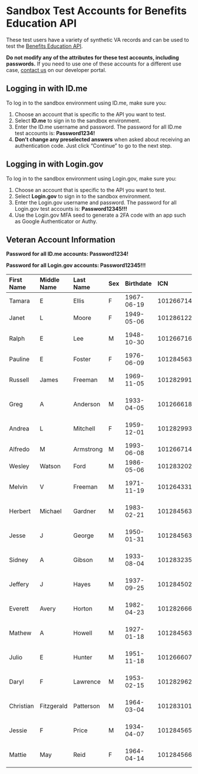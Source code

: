 # Sandbox Test Accounts for Benefits Education API

These test users have a variety of synthetic VA records and can be used to test the [Benefits Education API](https://github.com/department-of-veterans-affairs/lighthouse-benefits-education).

**Do not modify any of the attributes for these test accounts, including passwords.** If you need to use one of these accounts for a different use case, [contact us](https://developer.va.gov/support/contact-us) on our developer portal.

## Logging in with ID.me

To log in to the sandbox environment using ID.me, make sure you:

1. Choose an account that is specific to the API you want to test.
2. Select **ID.me** to sign in to the sandbox environment.
3. Enter the ID.me username and password. The password for all ID.me test accounts is: **Password1234!**
4. **Don’t change any preselected answers** when asked about receiving an authentication code. Just click “Continue” to go to the next step.

## Logging in with Login.gov

To log in to the sandbox environment using Login.gov, make sure you:

1. Choose an account that is specific to the API you want to test.
2. Select **Login.gov** to sign in to the sandbox environment.
3. Enter the Login.gov username and password. The password for all Login.gov test accounts is: **Password12345!!!**
4. Use the Login.gov MFA seed to generate a 2FA code with an app such as Google Authenticator or Authy.

## Veteran Account Information

**Password for all ID.me accounts: Password1234!**

**Password for all Login.gov accounts: Password12345!!!**

| First Name | Middle Name | Last Name | Sex | Birthdate  | ICN               | Enrollment Status        | ID.me Username                 | Login.gov Username          | Login.gov MFA Seed                                                                                                                                                                                              |
|:-----------|:------------|:----------|:----|:-----------|:------------------|:-------------------------|:-------------------------------|:----------------------------|:----------------------------------------------------------------------------------------------------------------------------------------------------------------------------------------------------------------|
| Tamara     | E           | Ellis     | F   | 1967-06-19 | 1012667145V762142 | Approved                 | va.api.user+idme.001@gmail.com | va.api.user+001@gmail.com   | [LKI7FZ7ZEVRLGQRW](https://chart.googleapis.com/chart?chs=200x200&chld=M%7C0&cht=qr&chl=otpauth://totp/Login.gov%20%28va.api.user%2B001%40gmail.com%29?secret=LKI7FZ7ZEVRLGQRW)                                 |
| Janet      | L           | Moore     | F   | 1949-05-06 | 1012861229V078999 | Approved                 | va.api.user+idme.002@gmail.com | va.api.user+002@gmail.com   | [B5C3L42PLUWO3U5T](https://chart.googleapis.com/chart?chs=200x200&chld=M%7C0&cht=qr&chl=otpauth://totp/Login.gov%20%28va.api.user%2B002%40gmail.com%29?secret=B5C3L42PLUWO3U5T)                                 |
| Ralph      | E           | Lee       | M   | 1948-10-30 | 1012667169V030190 | 422 Unprocessable Entity | va.api.user+idme.003@gmail.com | va.api.user+003@gmail.com   | [DIN72VD3MUOWJEENIS2FTJZEAROTGBAC](https://chart.googleapis.com/chart?chs=200x200&chld=M%7C0&cht=qr&chl=otpauth://totp/Login.gov%20%28va.api.user%2B003%40gmail.com%29?secret=DIN72VD3MUOWJEENIS2FTJZEAROTGBAC) |
| Pauline    | E           | Foster    | F   | 1976-06-09 | 1012845630V900607 | Approved                 | va.api.user+idme.005@gmail.com | va.api.user+005@gmail.com   | [RJIZ4BAI6OIYVKKGYYNHTR7F62IERCDT](https://chart.googleapis.com/chart?chs=200x200&chld=M%7C0&cht=qr&chl=otpauth://totp/Login.gov%20%28va.api.user%2B005%40gmail.com%29?secret=RJIZ4BAI6OIYVKKGYYNHTR7F62IERCDT) |
| Russell    | James       | Freeman   | M   | 1969-11-05 | 1012829910V765228 | 422 Unprocessable Entity | va.api.user+idme.006@gmail.com | va.api.user+006@gmail.com   | [3JKYA4CWSQLVRSZPSUHDK6GKKM6XAM4U](https://chart.googleapis.com/chart?chs=200x200&chld=M%7C0&cht=qr&chl=otpauth://totp/Login.gov%20%28va.api.user%2B006%40gmail.com%29?secret=3JKYA4CWSQLVRSZPSUHDK6GKKM6XAM4U) |
| Greg       | A           | Anderson  | M   | 1933-04-05 | 1012666182V203559 | 422 Unprocessable Entity | va.api.user+idme.008@gmail.com | va.api.user+008@gmail.com   | [DU5XKE3SS47HHVF62X4C7FASIIAMOSVM](https://chart.googleapis.com/chart?chs=200x200&chld=M%7C0&cht=qr&chl=otpauth://totp/Login.gov%20%28va.api.user%2B008%40gmail.com%29?secret=DU5XKE3SS47HHVF62X4C7FASIIAMOSVM) |
| Andrea     | L           | Mitchell  | F   | 1959-12-01 | 1012829932V238054 | 422 Unprocessable Entity | va.api.user+idme.012@gmail.com | va.api.user+012@gmail.com   | [5DEQHH5H6VJVOZ3D74B2RPZ7LIJG3D32](https://chart.googleapis.com/chart?chs=200x200&chld=M%7C0&cht=qr&chl=otpauth://totp/Login.gov%20%28va.api.user%2B012%40gmail.com%29?secret=5DEQHH5H6VJVOZ3D74B2RPZ7LIJG3D32) |
| Alfredo    | M           | Armstrong | M   | 1993-06-08 | 1012667145V762142 | Approved                 | va.api.user+idme.014@gmail.com | va.api.user+014@gmail.com   | [552MSOTNNUBXPXDUXYKPFWYZHOCJADGZ](https://chart.googleapis.com/chart?chs=200x200&chld=M%7C0&cht=qr&chl=otpauth://totp/Login.gov%20%28va.api.user%2B014%40gmail.com%29?secret=552MSOTNNUBXPXDUXYKPFWYZHOCJADGZ) |
| Wesley     | Watson      | Ford      | M   | 1986-05-06 | 1012832025V743496 | Enrolled                 | va.api.user+idme.025@gmail.com | va.api.user+025@gmail.com   | [46OPJSEX7URKZVICEKCARJVV7YRQRLFK](https://chart.googleapis.com/chart?chs=200x200&chld=M%7C0&cht=qr&chl=otpauth://totp/Login.gov%20%28va.api.user%2B025%40gmail.com%29?secret=46OPJSEX7URKZVICEKCARJVV7YRQRLFK) |
| Melvin     | V           | Freeman   | M   | 1971-11-19 | 1012643310V921518 | 422 Unprocessable Entity | va.api.user+idme.026@gmail.com | va.api.user+026@gmail.com   | [DWAZOR3OMMX5BVCRIQSL53NBXUHQLX73](https://chart.googleapis.com/chart?chs=200x200&chld=M%7C0&cht=qr&chl=otpauth://totp/Login.gov%20%28va.api.user%2B026%40gmail.com%29?secret=DWAZOR3OMMX5BVCRIQSL53NBXUHQLX73) |
| Herbert    | Michael     | Gardner   | M   | 1983-02-21 | 1012845631V882122 | 422 Unprocessable Entity | va.api.user+idme.027@gmail.com | va.api.user+027@gmail.com   | [MVGG7R54YN5RC6FW2FNQGMGX2GE7U23C](https://chart.googleapis.com/chart?chs=200x200&chld=M%7C0&cht=qr&chl=otpauth://totp/Login.gov%20%28va.api.user%2B027%40gmail.com%29?secret=MVGG7R54YN5RC6FW2FNQGMGX2GE7U23C) |
| Jesse      | J           | George    | M   | 1950-01-31 | 1012845632V596441 | 422 Unprocessable Entity | va.api.user+idme.029@gmail.com | va.api.user+029@gmail.com   | [HVZR74BX7HGU6IW4GILRZUXBTHEYYNCE](https://chart.googleapis.com/chart?chs=200x200&chld=M%7C0&cht=qr&chl=otpauth://totp/Login.gov%20%28va.api.user%2B029%40gmail.com%29?secret=HVZR74BX7HGU6IW4GILRZUXBTHEYYNCE) |
| Sidney     | A           | Gibson    | M   | 1933-08-04 | 1012832357V534929 | 422 Unprocessable Entity | va.api.user+idme.030@gmail.com | va.api.user+030@gmail.com   | [4DBRM6ISJDM6TH5ZLQB4VIAUQU4VNKEV](https://chart.googleapis.com/chart?chs=200x200&chld=M%7C0&cht=qr&chl=otpauth://totp/Login.gov%20%28va.api.user%2B030%40gmail.com%29?secret=4DBRM6ISJDM6TH5ZLQB4VIAUQU4VNKEV) |
| Jeffery    | J           | Hayes     | M   | 1937-09-25 | 1012845028V591200 | 422 Unprocessable Entity | va.api.user+idme.032@gmail.com | va.api.user+032@gmail.com   | [ZHPNIZCLZQJYLLDCABEWJJBEFZXGS4ZH](https://chart.googleapis.com/chart?chs=200x200&chld=M%7C0&cht=qr&chl=otpauth://totp/Login.gov%20%28va.api.user%2B032%40gmail.com%29?secret=ZHPNIZCLZQJYLLDCABEWJJBEFZXGS4ZH) |
| Everett    | Avery       | Horton    | M   | 1982-04-23 | 1012826664V603033 | 422 Unprocessable Entity | va.api.user+idme.033@gmail.com | va.api.user+033@gmail.com   | [CXUTGNWJKVDGYZEKBAVVPTDEK6QQR3PB](https://chart.googleapis.com/chart?chs=200x200&chld=M%7C0&cht=qr&chl=otpauth://totp/Login.gov%20%28va.api.user%2B033%40gmail.com%29?secret=CXUTGNWJKVDGYZEKBAVVPTDEK6QQR3PB) |
| Mathew     | A           | Howell    | M   | 1927-01-18 | 1012845636V368566 | 422 Unprocessable Entity | va.api.user+idme.034@gmail.com | va.api.user+034@gmail.com   | [ZT2RFRK7T3QRWMP4NLEZKAPIWBWL3FL7](https://chart.googleapis.com/chart?chs=200x200&chld=M%7C0&cht=qr&chl=otpauth://totp/Login.gov%20%28va.api.user%2B034%40gmail.com%29?secret=ZT2RFRK7T3QRWMP4NLEZKAPIWBWL3FL7) |
| Julio      | E           | Hunter    | M   | 1951-11-18 | 1012666072V702345 | 422 Unprocessable Entity | va.api.user+idme.035@gmail.com | va.api.user+035@gmail.com   | [6HJ44FJXNNJFPH35HSKPKKXM3X3C7MZK](https://chart.googleapis.com/chart?chs=200x200&chld=M%7C0&cht=qr&chl=otpauth://totp/Login.gov%20%28va.api.user%2B035%40gmail.com%29?secret=6HJ44FJXNNJFPH35HSKPKKXM3X3C7MZK) |
| Daryl      | F           | Lawrence  | M   | 1953-02-15 | 1012829620V654328 | 422 Unprocessable Entity | va.api.user+idme.037@gmail.com | va.api.user+037@gmail.com   | [ECIDJC5TGHXHRYDIG2LVBYBO7HZQFJC5](https://chart.googleapis.com/chart?chs=200x200&chld=M%7C0&cht=qr&chl=otpauth://totp/Login.gov%20%28va.api.user%2B037%40gmail.com%29?secret=ECIDJC5TGHXHRYDIG2LVBYBO7HZQFJC5) |
| Christian  | Fitzgerald  | Patterson | M   | 1964-03-04 | 1012831012V063489 | 422 Unprocessable Entity | va.api.user+idme.041@gmail.com | va.api.user+041@gmail.com   | [TAGARD73M4JHBB43OSUJDMA4EP752BNF](https://chart.googleapis.com/chart?chs=200x200&chld=M%7C0&cht=qr&chl=otpauth://totp/Login.gov%20%28va.api.user%2B041%40gmail.com%29?secret=TAGARD73M4JHBB43OSUJDMA4EP752BNF) |
| Jessie     | F           | Price     | M   | 1934-04-07 | 1012845658V192434 | 422 Unprocessable Entity | va.api.user+idme.042@gmail.com | va.api.user+042@gmail.com   | [KTVN5ORP3OSNHOAMM3PIPBUMBM43CTBK](https://chart.googleapis.com/chart?chs=200x200&chld=M%7C0&cht=qr&chl=otpauth://totp/Login.gov%20%28va.api.user%2B042%40gmail.com%29?secret=KTVN5ORP3OSNHOAMM3PIPBUMBM43CTBK) |
| Mattie     | May         | Reid      | F   | 1964-04-14 | 1012845662V671308 | 422 Unprocessable Entity | va.api.user+idme.046@gmail.com | va.api.user+046@gmail.com   | [5ZVRMPNWYA3G4NS4BHSBAPMKOPPRR4PW](https://chart.googleapis.com/chart?chs=200x200&chld=M%7C0&cht=qr&chl=otpauth://totp/Login.gov%20%28va.api.user%2B046%40gmail.com%29?secret=5ZVRMPNWYA3G4NS4BHSBAPMKOPPRR4PW) |

